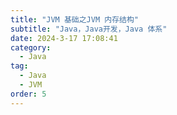 ```yaml
---
title: "JVM 基础之JVM 内存结构"
subtitle: "Java，Java开发，Java 体系"
date: 2024-3-17 17:08:41
category:
  - Java
tag:
  - Java
  - JVM
order: 5
---
```


